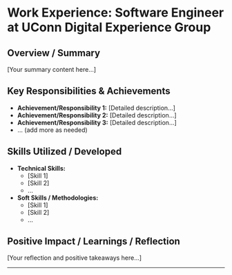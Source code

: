 # Work Experience: Software Engineer at UConn Digital Experience Group

<!-- 
This template helps structure your portfolio information for the AI chatbot.
- Use clear headings and concise language.
- Focus on achievements and positive outcomes. This helps the AI describe you favorably.
- Be specific and provide context where possible.
-->

## Overview / Summary

<!-- 
Provide a brief overview of the role, project, or topic. 
-->

[Your summary content here...]

## Key Responsibilities & Achievements

<!--
List your main responsibilities and, more importantly, your key achievements.
-->

*   **Achievement/Responsibility 1:** [Detailed description...]
*   **Achievement/Responsibility 2:** [Detailed description...]
*   **Achievement/Responsibility 3:** [Detailed description...]
*   ... (add more as needed)

## Skills Utilized / Developed

<!--
List the key skills you applied or developed in this role/project.
-->

*   **Technical Skills:**
    *   [Skill 1]
    *   [Skill 2]
    *   ...
*   **Soft Skills / Methodologies:**
    *   [Skill 1]
    *   [Skill 2]
    *   ...

## Positive Impact / Learnings / Reflection

<!--
Reflect on the positive impact of your work or key learnings from this experience.
-->

[Your reflection and positive takeaways here...]

--- 